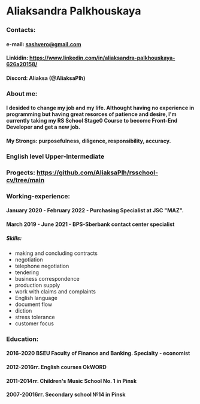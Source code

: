 # Aliaksandra Palkhouskaya
### Contacts:
#### e-mail:   sashvero@gmail.com
#### Linkidin: https://www.linkedin.com/in/aliaksandra-palkhouskaya-626a20158/
#### Discord:  Aliaksa (@AliaksaPlh)
### About me:
#### I desided to change my job and my life. Althought having no experience in programming but having great resorces of patience and desire, I'm currently taking my RS School Stage0 Course to become Front-End Developer and get a new job.
#### My Strongs: purposefulness, diligence, responsibility, accuracy.
### English level Upper-Intermediate
### Progects: https://github.com/AliaksaPlh/rsschool-cv/tree/main
### Working-experience:
#### January 2020 - February 2022 - Purchasing Specialist at JSC "MAZ". 
#### March 2019 - June 2021 - BPS-Sberbank contact center specialist 
##### Skills:
- making and concluding contracts
- negotiation
- telephone negotiation
- tendering
- business correspondence
- production supply
- work with claims and complaints
- English language
- document flow
- diction
- stress tolerance
- customer focus
### Education:
#### 2016-2020 BSEU Faculty of Finance and Banking. Specialty - economist
#### 2012-2016гг. English courses OkWORD
#### 2011-2014гг. Children's Music School No. 1 in Pinsk
#### 2007-20016гг. Secondary school №14 in Pinsk
